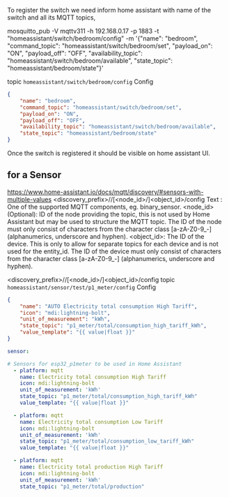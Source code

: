 To register the switch we need inform home assistant with name of the switch and all its MQTT topics,

mosquitto_pub -V mqttv311 -h 192.168.0.17 -p 1883 -t "homeassistant/switch/bedroom/config" -m '{"name": "bedroom", "command_topic": "homeassistant/switch/bedroom/set", "payload_on": "ON", "payload_off": "OFF", "availability_topic": "homeassistant/switch/bedroom/available", "state_topic": "homeassistant/bedroom/state"}'

topic `homeassistant/switch/bedroom/config`
Config 
``` json
{
    "name": "bedroom",
    "command_topic": "homeassistant/switch/bedroom/set",
    "payload_on": "ON",
    "payload_off": "OFF",
    "availability_topic": "homeassistant/switch/bedroom/available",
    "state_topic": "homeassistant/bedroom/state"
}
```
Once the switch is registered it should be visible on home assistant UI.



## for a Sensor 
https://www.home-assistant.io/docs/mqtt/discovery/#sensors-with-multiple-values 
<discovery_prefix>/<component>/[<node_id>/]<object_id>/config
Text
<component>: One of the supported MQTT components, eg. binary_sensor.
<node_id> (Optional): ID of the node providing the topic, this is not used by Home Assistant but may be used to structure the MQTT topic. The ID of the node must only consist of characters from the character class [a-zA-Z0-9_-] (alphanumerics, underscore and hyphen).
<object_id>: The ID of the device. This is only to allow for separate topics for each device and is not used for the entity_id. The ID of the device must only consist of characters from the character class [a-zA-Z0-9_-] (alphanumerics, underscore and hyphen).

<discovery_prefix>/<component>/[<node_id>/]<object_id>/config
topic `homeassistant/sensor/test/p1_meter/config`
Config 
``` json
{
    "name": "AUTO Electricity total consumption High Tariff",
    "icon": "mdi:lightning-bolt",
    "unit_of_measurement": "kWh",
    "state_topic": "p1_meter/total/consumption_high_tariff_kWh",
    "value_template": "{{ value|float }}"
}
```



``` yaml
sensor:

# Sensors for esp32_p1meter to be used in Home Assistant
  - platform: mqtt
    name: Electricity total consumption High Tariff
    icon: mdi:lightning-bolt
    unit_of_measurement: 'kWh'
    state_topic: "p1_meter/total/consumption_high_tariff_kWh"
    value_template: "{{ value|float }}"

  - platform: mqtt
    name: Electricity total consumption Low Tariff
    icon: mdi:lightning-bolt
    unit_of_measurement: 'kWh'
    state_topic: "p1_meter/total/consumption_low_tariff_kWh"
    value_template: "{{ value|float }}"

  - platform: mqtt
    name: Electricity total production High Tariff
    icon: mdi:lightning-bolt
    unit_of_measurement: 'kWh'
    state_topic: "p1_meter/total/production"

```

